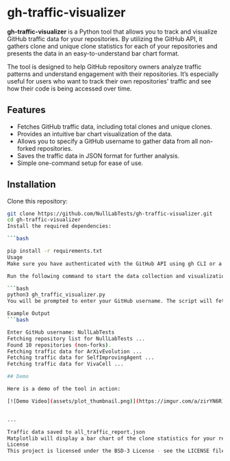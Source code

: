 # gh-traffic-visualizer

**gh-traffic-visualizer** is a Python tool that allows you to track and visualize GitHub traffic data for your repositories. By utilizing the GitHub API, it gathers clone and unique clone statistics for each of your repositories and presents the data in an easy-to-understand bar chart format.

The tool is designed to help GitHub repository owners analyze traffic patterns and understand engagement with their repositories. It’s especially useful for users who want to track their own repositories' traffic and see how their code is being accessed over time.

## Features

- Fetches GitHub traffic data, including total clones and unique clones.
- Provides an intuitive bar chart visualization of the data.
- Allows you to specify a GitHub username to gather data from all non-forked repositories.
- Saves the traffic data in JSON format for further analysis.
- Simple one-command setup for ease of use.

## Installation

Clone this repository:

```bash
git clone https://github.com/NullLabTests/gh-traffic-visualizer.git
cd gh-traffic-visualizer
Install the required dependencies:

```bash

pip install -r requirements.txt
Usage
Make sure you have authenticated with the GitHub API using gh CLI or a personal access token.

Run the following command to start the data collection and visualization process:

```bash
python3 gh_traffic_visualizer.py
You will be prompted to enter your GitHub username. The script will fetch traffic data for all your repositories and generate visualizations.

Example Output 
```bash

Enter GitHub username: NullLabTests
Fetching repository list for NullLabTests ...
Found 10 repositories (non-forks).
Fetching traffic data for ArXivEvolution ...
Fetching traffic data for SelfImprovingAgent ...
Fetching traffic data for VivaCell ...

## Demo

Here is a demo of the tool in action:

[![Demo Video](assets/plot_thumbnail.png)](https://imgur.com/a/zirYN6R)


...

Traffic data saved to all_traffic_report.json
Matplotlib will display a bar chart of the clone statistics for your repositories.
License
This project is licensed under the BSD-3 License - see the LICENSE file for details.

